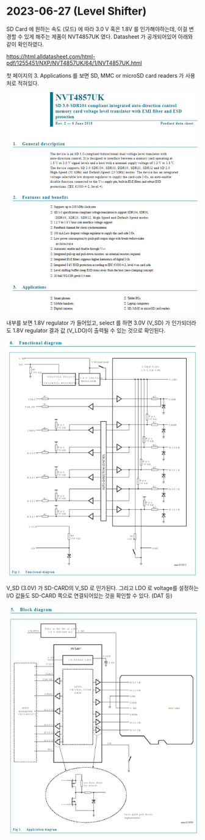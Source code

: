 # 2023-06-27 (Level Shifter)

SD Card 에 원하는 속도 (모드) 에 따라 3.0 V 혹은 1.8V 를 인가해야하는데, 이걸 변경할 수 있게 해주는 제품이 NVT4857UK 였다. Datasheet 가 공개되어있어 아래와 같이 확인하였다.

https://html.alldatasheet.com/html-pdf/1255451/NXP/NVT4857UK/64/1/NVT4857UK.html

첫 페이지의 3. Applications 를 보면 SD, MMC or microSD card readers 가 사용처로 적혀있다.

![230627_NVT4857UK](images/230627_NVT4857UK.PNG)

내부를 보면 1.8V regulator 가 들어있고, select 를 하면 3.0V (V_SD) 가 인가되더라도 1.8V regulator 결과 값 (V_LDO)이 출력될 수 있는 것으로 확인된다.

![230627_Funtional_Diagram](images/230627_Funtional_Diagram.PNG)

V_SD (3.0V) 가 SD-CARD의 V_SD 로 인가된다. 그리고 LDO 로 voltage를 설정하는 I/O 값들도 SD-CARD 쪽으로 연결되어있는 것을 확인할 수 있다. (DAT 등)

![230627_Block_Diagram](images/230627_Block_Diagram.PNG)